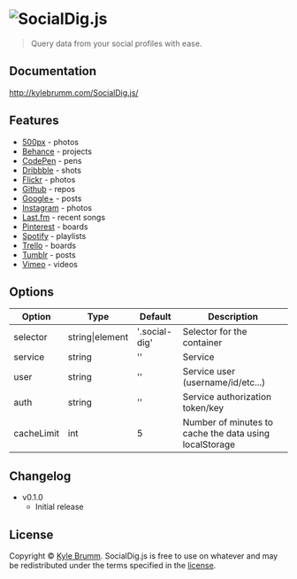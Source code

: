 # ![SocialDig.js](https://raw.githubusercontent.com/kjbrum/SocialDig.js/master/img/social-dig.png)

> Query data from your social profiles with ease.


## Documentation

http://kylebrumm.com/SocialDig.js/


## Features

- [500px](http://kylebrumm.com/SocialDig.js/demos/500px.html) - photos
- [Behance](http://kylebrumm.com/SocialDig.js/demos/behance.html) - projects
- [CodePen](http://kylebrumm.com/SocialDig.js/demos/codepen.html) - pens
- [Dribbble](http://kylebrumm.com/SocialDig.js/demos/dribbble.html) - shots
- [Flickr](http://kylebrumm.com/SocialDig.js/demos/flickr.html) - photos
- [Github](http://kylebrumm.com/SocialDig.js/demos/github.html) - repos
- [Google+](http://kylebrumm.com/SocialDig.js/demos/google-plus.html) - posts
- [Instagram](http://kylebrumm.com/SocialDig.js/demos/instagram.html) - photos
- [Last.fm](http://kylebrumm.com/SocialDig.js/demos/lastfm.html) - recent songs
- [Pinterest](http://kylebrumm.com/SocialDig.js/demos/pinterest.html) - boards
- [Spotify](http://kylebrumm.com/SocialDig.js/demos/spotify.html) - playlists
- [Trello](http://kylebrumm.com/SocialDig.js/demos/trello.html) - boards
- [Tumblr](http://kylebrumm.com/SocialDig.js/demos/tumblr.html) - posts
- [Vimeo](http://kylebrumm.com/SocialDig.js/demos/vimeo.html) - videos


## Options

|Option|Type|Default|Description|
|---|---|---|---|
selector|string\|element|'.social-dig'|Selector for the container
service|string|''|Service
user|string|''|Service user (username/id/etc...)
auth|string|''|Service authorization token/key
cacheLimit|int|5|Number of minutes to cache the data using localStorage


## Changelog

- v0.1.0
    - Initial release


## License

Copyright © [Kyle Brumm](http://kylebrumm.com). SocialDig.js is free to use on whatever and may be redistributed under the terms specified in the [license](LICENSE.md).
